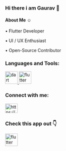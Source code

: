
### Hi there i am Gaurav 👋


#### About Me ☺

• Flutter Developer

• UI / UX Enthusiast

• Open-Source Contributor



<h3 align="left">Languages and Tools:</h3>
<p align="left"> <a href="https://dart.dev" target="_blank"> <img src="https://www.vectorlogo.zone/logos/dartlang/dartlang-icon.svg" alt="dart" width="40" height="40"/> </a> <a href="https://flutter.dev" target="_blank"> <img src="https://www.vectorlogo.zone/logos/flutterio/flutterio-icon.svg" alt="flutter" width="40" height="40"/> </a> </p>



<h3 align="left">Connect with me:</h3>
<p align="left">
<a href="https://www.instagram.com/dev.gaurav_tantuway/" target="blank"><img align="center" src="https://raw.githubusercontent.com/rahuldkjain/github-profile-readme-generator/master/src/images/icons/Social/instagram.svg" alt="https://www.instagram.com/dev.gaurav_tantuway/" height="30" width="40" /></a>
</p>


<h3 align="left">Check this app out 👇</h3>
<a href="https://play.google.com/store/apps/details?id=com.flutter.gaurav_tantuway.flutter_animation_gallery" target="_blank"> <img src="https://www.vectorlogo.zone/logos/flutterio/flutterio-icon.svg" alt="flutter" width="40" height="40"/> </a> </p>


